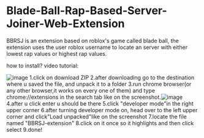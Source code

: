 # Blade-Ball-Rap-Based-Server-Joiner-Web-Extension
BBRSJ is an extension based on roblox's game called blade ball, the extension uses the user roblox username to locate an server with either lowest rap values or highest rap values.

how to install?
video tutorial:

![image](https://github.com/user-attachments/assets/e7abaf3f-3a6c-423a-9750-bb7a5cd9d061) 
1.click on download ZIP
2.after downloading go to the destination where u saved the file, and unpack it to a folder
3.run chrome browser(or any other browser,it works on every one of them) and type chrome://extensions in the search tab like on the screenshot.![image](https://github.com/user-attachments/assets/ab75f670-0826-482a-961b-de26f7ef095e)
4.after u click enter u should be there
5.click "developer mode"in the right upper corner
6.after turning developer mode on, head over to the left upper corner and click"Load unpacked"like on the screenshot
7.locate the file named "BBRSJ-extension" 
8.click on it once so it highlights and then click select
9.done!




